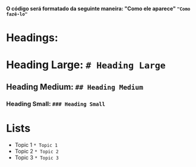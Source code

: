 **O código será formatado da seguinte maneira: "Como ele aparece" `"Como fazê-lo"`**

# **Headings:**

# Heading Large: `# Heading Large`
## Heading Medium: `## Heading Medium`
### Heading Small: `### Heading Small`

# **Lists**

* Topic 1 `* Topic 1`
* Topic 2 `* Topic 2`
* Topic 3 `* Topic 3`